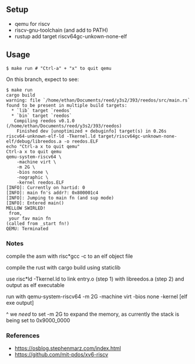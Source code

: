 ## Setup
- qemu for riscv
- riscv-gnu-toolchain (and add to PATH)
- rustup add target riscv64gc-unkown-none-elf

## Usage
`$ make run # "Ctrl-a" + "x" to quit qemu`

On this branch, expect to see:
```
$ make run
cargo build
warning: file `/home/ethan/Documents/reed/y3s2/393/reedos/src/main.rs` found to be present in multiple build targets:
  * `lib` target `reedos`
  * `bin` target `reedos`
   Compiling reedos v0.1.0 (/home/ethan/Documents/reed/y3s2/393/reedos)
    Finished dev [unoptimized + debuginfo] target(s) in 0.26s
riscv64-unknown-elf-ld -Tkernel.ld target/riscv64gc-unknown-none-elf/debug/libreedos.a -o reedos.ELF
echo "Ctrl-a x to quit qemu"
Ctrl-a x to quit qemu
qemu-system-riscv64 \
	-machine virt \
	-m 2G \
	-bios none \
	-nographic \
	-kernel reedos.ELF
[INFO]: Currently on hartid: 0
[INFO]: main fn's addr?: 0x800001c4
[INFO]: Jumping to main fn (and sup mode)
[INFO]: Entered main()
MELLOW SWIRLED!
 from,
 your fav main fn
(called from _start fn!)
QEMU: Terminated
```


### Notes
compile the asm with risc*gcc -c to an elf object file

compile the rust with cargo build using staticlib

use risc*ld -Tkernel.ld to link entry.o (step 1) with libreedos.a (step 2) and output as elf executable

run with qemu-system-riscv64 -m 2G -machine virt -bios none -kernel [elf exe output]

^ we *need* to set -m 2G to expand the memory, as currently the stack is being set to 0x9000_0000

### References
+ https://osblog.stephenmarz.com/index.html
+ https://github.com/mit-pdos/xv6-riscv
